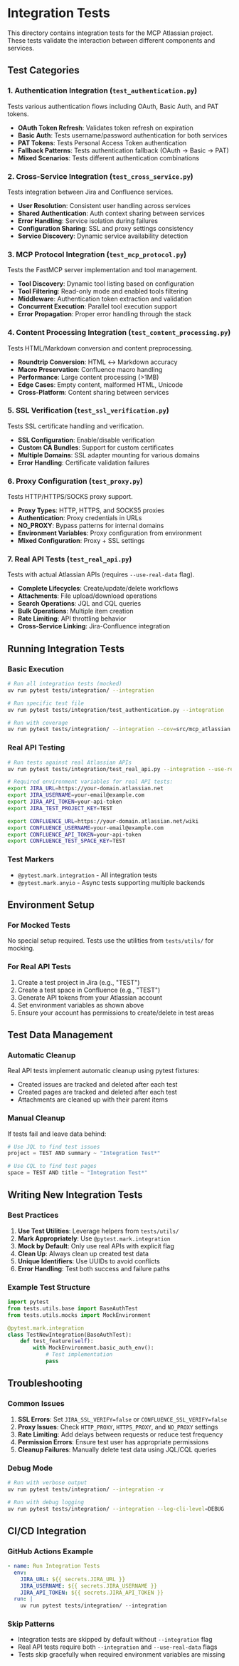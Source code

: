 # Integration Tests

This directory contains integration tests for the MCP Atlassian project. These tests validate the interaction between different components and services.

## Test Categories

### 1. Authentication Integration (`test_authentication.py`)
Tests various authentication flows including OAuth, Basic Auth, and PAT tokens.

- **OAuth Token Refresh**: Validates token refresh on expiration
- **Basic Auth**: Tests username/password authentication for both services
- **PAT Tokens**: Tests Personal Access Token authentication
- **Fallback Patterns**: Tests authentication fallback (OAuth → Basic → PAT)
- **Mixed Scenarios**: Tests different authentication combinations

### 2. Cross-Service Integration (`test_cross_service.py`)
Tests integration between Jira and Confluence services.

- **User Resolution**: Consistent user handling across services
- **Shared Authentication**: Auth context sharing between services
- **Error Handling**: Service isolation during failures
- **Configuration Sharing**: SSL and proxy settings consistency
- **Service Discovery**: Dynamic service availability detection

### 3. MCP Protocol Integration (`test_mcp_protocol.py`)
Tests the FastMCP server implementation and tool management.

- **Tool Discovery**: Dynamic tool listing based on configuration
- **Tool Filtering**: Read-only mode and enabled tools filtering
- **Middleware**: Authentication token extraction and validation
- **Concurrent Execution**: Parallel tool execution support
- **Error Propagation**: Proper error handling through the stack

### 4. Content Processing Integration (`test_content_processing.py`)
Tests HTML/Markdown conversion and content preprocessing.

- **Roundtrip Conversion**: HTML ↔ Markdown accuracy
- **Macro Preservation**: Confluence macro handling
- **Performance**: Large content processing (>1MB)
- **Edge Cases**: Empty content, malformed HTML, Unicode
- **Cross-Platform**: Content sharing between services

### 5. SSL Verification (`test_ssl_verification.py`)
Tests SSL certificate handling and verification.

- **SSL Configuration**: Enable/disable verification
- **Custom CA Bundles**: Support for custom certificates
- **Multiple Domains**: SSL adapter mounting for various domains
- **Error Handling**: Certificate validation failures

### 6. Proxy Configuration (`test_proxy.py`)
Tests HTTP/HTTPS/SOCKS proxy support.

- **Proxy Types**: HTTP, HTTPS, and SOCKS5 proxies
- **Authentication**: Proxy credentials in URLs
- **NO_PROXY**: Bypass patterns for internal domains
- **Environment Variables**: Proxy configuration from environment
- **Mixed Configuration**: Proxy + SSL settings

### 7. Real API Tests (`test_real_api.py`)
Tests with actual Atlassian APIs (requires `--use-real-data` flag).

- **Complete Lifecycles**: Create/update/delete workflows
- **Attachments**: File upload/download operations
- **Search Operations**: JQL and CQL queries
- **Bulk Operations**: Multiple item creation
- **Rate Limiting**: API throttling behavior
- **Cross-Service Linking**: Jira-Confluence integration

## Running Integration Tests

### Basic Execution
```bash
# Run all integration tests (mocked)
uv run pytest tests/integration/ --integration

# Run specific test file
uv run pytest tests/integration/test_authentication.py --integration

# Run with coverage
uv run pytest tests/integration/ --integration --cov=src/mcp_atlassian
```

### Real API Testing
```bash
# Run tests against real Atlassian APIs
uv run pytest tests/integration/test_real_api.py --integration --use-real-data

# Required environment variables for real API tests:
export JIRA_URL=https://your-domain.atlassian.net
export JIRA_USERNAME=your-email@example.com
export JIRA_API_TOKEN=your-api-token
export JIRA_TEST_PROJECT_KEY=TEST

export CONFLUENCE_URL=https://your-domain.atlassian.net/wiki
export CONFLUENCE_USERNAME=your-email@example.com
export CONFLUENCE_API_TOKEN=your-api-token
export CONFLUENCE_TEST_SPACE_KEY=TEST
```

### Test Markers
- `@pytest.mark.integration` - All integration tests
- `@pytest.mark.anyio` - Async tests supporting multiple backends

## Environment Setup

### For Mocked Tests
No special setup required. Tests use the utilities from `tests/utils/` for mocking.

### For Real API Tests
1. Create a test project in Jira (e.g., "TEST")
2. Create a test space in Confluence (e.g., "TEST")
3. Generate API tokens from your Atlassian account
4. Set environment variables as shown above
5. Ensure your account has permissions to create/delete in test areas

## Test Data Management

### Automatic Cleanup
Real API tests implement automatic cleanup using pytest fixtures:
- Created issues are tracked and deleted after each test
- Created pages are tracked and deleted after each test
- Attachments are cleaned up with their parent items

### Manual Cleanup
If tests fail and leave data behind:
```python
# Use JQL to find test issues
project = TEST AND summary ~ "Integration Test*"

# Use CQL to find test pages
space = TEST AND title ~ "Integration Test*"
```

## Writing New Integration Tests

### Best Practices
1. **Use Test Utilities**: Leverage helpers from `tests/utils/`
2. **Mark Appropriately**: Use `@pytest.mark.integration`
3. **Mock by Default**: Only use real APIs with explicit flag
4. **Clean Up**: Always clean up created test data
5. **Unique Identifiers**: Use UUIDs to avoid conflicts
6. **Error Handling**: Test both success and failure paths

### Example Test Structure
```python
import pytest
from tests.utils.base import BaseAuthTest
from tests.utils.mocks import MockEnvironment

@pytest.mark.integration
class TestNewIntegration(BaseAuthTest):
    def test_feature(self):
        with MockEnvironment.basic_auth_env():
            # Test implementation
            pass
```

## Troubleshooting

### Common Issues

1. **SSL Errors**: Set `JIRA_SSL_VERIFY=false` or `CONFLUENCE_SSL_VERIFY=false`
2. **Proxy Issues**: Check `HTTP_PROXY`, `HTTPS_PROXY`, and `NO_PROXY` settings
3. **Rate Limiting**: Add delays between requests or reduce test frequency
4. **Permission Errors**: Ensure test user has appropriate permissions
5. **Cleanup Failures**: Manually delete test data using JQL/CQL queries

### Debug Mode
```bash
# Run with verbose output
uv run pytest tests/integration/ --integration -v

# Run with debug logging
uv run pytest tests/integration/ --integration --log-cli-level=DEBUG
```

## CI/CD Integration

### GitHub Actions Example
```yaml
- name: Run Integration Tests
  env:
    JIRA_URL: ${{ secrets.JIRA_URL }}
    JIRA_USERNAME: ${{ secrets.JIRA_USERNAME }}
    JIRA_API_TOKEN: ${{ secrets.JIRA_API_TOKEN }}
  run: |
    uv run pytest tests/integration/ --integration
```

### Skip Patterns
- Integration tests are skipped by default without `--integration` flag
- Real API tests require both `--integration` and `--use-real-data` flags
- Tests skip gracefully when required environment variables are missing
